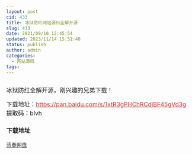 ```yaml
---
layout: post
cid: 433
title: 冰狱防红网站源码全解开源
slug: 433
date: 2021/09/10 12:45:54
updated: 2023/11/14 15:51:40
status: publish
author: admin
categories: 
  - 网站源码
tags: 
---
```



<div alt="潮男心博客 www.cnx0.com" >
				<p>
	<span style="font-size:16px;"><a class="pics" href="/upload/1/888552/images/20210910/20210910122229262926.png" rel="pics"><img src="http://www.aishoujizy.com/upload/1/888552/images/20210910/20210910122229262926.png" class="scrollLoading" data-url="/upload/1/888552/images/20210910/20210910122229262926.png" alt=""></a> <br></span>
</p>
<p>
	<span style="font-size:16px;">冰狱防红全解开源，刚兴趣的兄弟下载！<br></span>
</p>
<p>
	<span style="font-size:16px;">下载地址：<a href="https://pan.baidu.com/s/1xtR3gPHChRCdjBF45gVd3g" target="_blank"><span style="color:#E53333;">https://pan.baidu.com/s/1xtR3gPHChRCdjBF45gVd3g </span></a>提取码：blvh</span>
</p>
<div id="fengexuxian"></div>
<div class="page-content-intro main-article"><div class="down-url-wrap"> 
<h3 class="tit">
<i class="ico"></i>下载地址</h3>
<a href="#down" onclick="window.open('https://asj.lanzoui.com/iEVBottqqhc');return false;" class="sbtn" title=""><i class="ico"></i><i class="line"></i>蓝奏网盘</a> &#160;

</div></div>			</div>